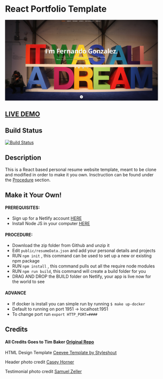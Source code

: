 # React Portfolio Template

![React Resume Website Template](./portfolio.png)

## <a href="https://lucid-swanson-ca04a3.netlify.app/">LIVE DEMO</a>

## Build Status

[![Build Status](http://2fab8c8a4426.ngrok.io/buildStatus/icon?job=react-portfolio-pipeline)](http://2fab8c8a4426.ngrok.io/job/react-portfolio-pipeline/)

## Description

This is a React based personal resume website template, meant to be clone and modified in order to make it you own. Insctruction can be found under the [Procedure](#procedure) section.

## Make it Your Own!

#### PREREQUISITES:

- Sign up for a Netlify account <a href='https://www.netlify.com'>HERE</a>
- Install Node JS in your computer <a href='https://nodejs.org/en/'>HERE</a>

#### PROCEDURE:

- Download the zip folder from Github and unzip it
- Edit <code>public/resumeData.json</code> and add your personal details and projects
- RUN <code>npm init</code> , this command can be used to set up a new or existing npm package
- RUN <code>npm install</code> , this command pulls out all the require node modules
- RUN <code>npm run build</code>, this command will create a build folder for you
- DRAG AND DROP the BUILD folder on Netlify, your app is live now for the world to see

#### ADVANCE

- If docker is install you can simple run by running `$ make up-docker`
- Default to running on port 1951 -> localhost:1951
- To change port run `export HTTP_PORT=####`

## Credits

#### All Credits Goes to Tim Baker <a href='https://github.com/tbakerx/react-resume-template'>Original Repo</a>

HTML Design Template
<a href="https://www.styleshout.com/free-templates/ceevee/">Ceevee Template by Styleshout</a>

Header photo credit
<a href="https://unsplash.com/@mischievous_penguins?utm_medium=referral&amp;utm_campaign=photographer-credit&amp;utm_content=creditBadge">Casey Horner</a>

Testimonial photo credit
<a href="https://unsplash.com/@samuelzeller?utm_medium=referral&amp;utm_campaign=photographer-credit&amp;utm_content=creditBadge">Samuel Zeller</a>
